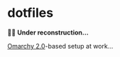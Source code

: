 # dotfiles

:factory_worker: **Under reconstruction...**

[Omarchy 2.0](https://omarchy.org/)-based setup at work...